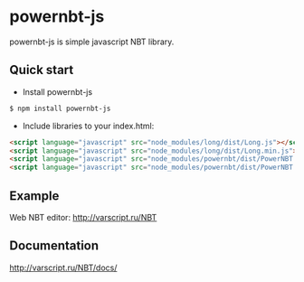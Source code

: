 powernbt-js
====================

powernbt-js is simple javascript NBT library.

## Quick start

* Install powernbt-js

```bash
$ npm install powernbt-js
```

* Include libraries to your index.html:

```html
<script language="javascript" src="node_modules/long/dist/Long.js"></script>
<script language="javascript" src="node_modules/long/dist/Long.min.js"></script>
<script language="javascript" src="node_modules/powernbt/dist/PowerNBT.js"></script>
<script language="javascript" src="node_modules/powernbt/dist/PowerNBT.min.js"></script>
```

## Example

Web NBT editor: http://varscript.ru/NBT

## Documentation

http://varscript.ru/NBT/docs/

